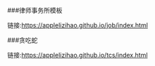 ###律师事务所模板

链接:<a href="https://applelizihao.github.io/job/index.html">https://applelizihao.github.io/job/index.html</a>

###贪吃蛇

链接:<a href="https://applelizihao.github.io/tcs/index.html">https://applelizihao.github.io/tcs/index.html</a>

